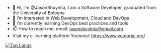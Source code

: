 - 👋 Hi, I’m @JasonShuyinta, I am a Software Developer, graduated from the University of Bologna
- 👀 I’m interested in Web Development, Cloud and DevOps
- 🌱 I’m currently learning DevOps best practices and tools
- 📫 How to reach me: email: jasonshuyinta@gmail.com
- Visit my e-learning platform Youtorial: https://www.youtorial.org/


 [![Top Langs](https://github-readme-stats.vercel.app/api/top-langs/?username=JasonShuyinta)](https://github.com/JasonShuyinta/github-readme-stats)

<!---
JasonShuyinta/JasonShuyinta is a ✨ special ✨ repository because its `README.md` (this file) appears on your GitHub profile.
You can click the Preview link to take a look at your changes.
--->
